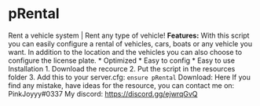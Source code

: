 # pRental
Rent a vehicle system | Rent any type of vehicle!  **Features:**  With this script you can easily configure a rental of vehicles, cars, boats or any vehicle you want. In addition to the location and the vehicles you can also choose to configure the license plate.  * Optimized  * Easy to config * Easy to use  Installation  1. Download the recource 2. Put the script in the resources folder 3. Add this to your server.cfg:  ``` ensure pRental ``` Download: Here  If you find any mistake, have ideas for the resource, you can contact me on: PinkJoyyy#0337
My discord: https://discord.gg/ejwrqGvQ
